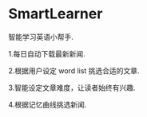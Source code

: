 # SmartLearner

智能学习英语小帮手.

1.每日自动下载最新新闻.

2.根据用户设定 word list 挑选合适的文章.

3.智能设定文章难度，让读者始终有兴趣.

4.根据记忆曲线挑选新闻.
